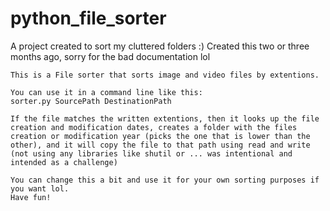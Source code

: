 # python_file_sorter

A project created to sort my cluttered folders :)
Created this two or three months ago, sorry for the bad documentation lol

```
This is a File sorter that sorts image and video files by extentions.

You can use it in a command line like this:
sorter.py SourcePath DestinationPath

If the file matches the written extentions, then it looks up the file creation and modification dates, creates a folder with the files creation or modification year (picks the one that is lower than the other), and it will copy the file to that path using read and write (not using any libraries like shutil or ... was intentional and intended as a challenge)

You can change this a bit and use it for your own sorting purposes if you want lol.
Have fun!
```
